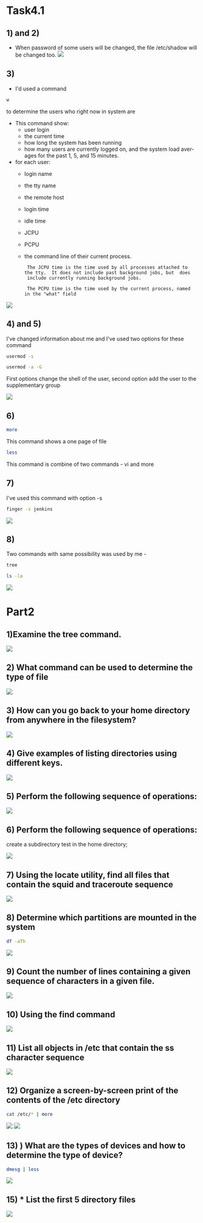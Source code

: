 # Task4.1
## 1) and 2)
 - When password of some users will be changed, the file /etc/shadow will be changed too.
![](scr1.png)

## 3) 
 
- I'd used a command 
```sh
w 
```
to determine the users who right now in system are

- This command show:
  - user login
  - the current time
  - how long the system has been running
  - how many users are currently logged on, and the system load aver‐
    ages for the past 1, 5, and 15 minutes.
- for each user: 
  - login name 
  - the tty name 
  - the remote host 
  - login time 
  - idle time 
  - JCPU 
  - PCPU 
  - the command line of their current process.

         The JCPU time is the time used by all processes attached to the tty.  It does not include past background jobs, but  does
         include currently running background jobs.

         The PCPU time is the time used by the current process, named in the "what" field  

![](scr2.png)

## 4) and 5)
I've changed information about me and I've used two options for these command
```sh
usermod -s  
```
```sh
usermod -a -G
```
First options change the shell of the user, second option add the user to the supplementary group

![](scr3.png)

## 6) 
```sh
more
```
This command shows a one page of file
```sh
less
```
This command is combine of two commands - vi and more

## 7)
I've used this command with option -s
```sh
finger -s jenkins
```
![](scr4.png)
## 8)
Two commands with same possibility was used by me - 
```sh
tree
```
```sh
ls -la
```
![](scr6.png)
# Part2
## 1)Examine the tree command.
![](scr8.png)
## 2) What command can be used to determine the type of file
![](scr9.png)
## 3) How can you go back to your home directory from anywhere in the filesystem?
![](scr10.png)
## 4) Give examples of listing directories using different keys.
![](scr12.png)
## 5) Perform the following sequence of operations:
![](scr13.png)
## 6) Perform the following sequence of operations:
create a subdirectory test in the home directory;

![](scr14.png)
## 7) Using the locate utility, find all files that contain the squid and traceroute sequence
![](scr15.png)
## 8) Determine which partitions are mounted in the system
```sh
df -aTh
```
![](scr16.png)
## 9) Count the number of lines containing a given sequence of characters in a given file.
![](scr17.png)
## 10) Using the find command
![](scr18.png)
## 11) List all objects in /etc that contain the ss character sequence
![](scr19.png)
## 12) Organize a screen-by-screen print of the contents of the /etc directory
```sh
cat /etc/* | more
```
![](scr23.png)
![](scr24.png)
## 13) ) What are the types of devices and how to determine the type of device?

```sh
dmesg | less
```

![](scr25.png)

## 15) * List the first 5 directory files

![](scr26.png)
